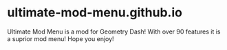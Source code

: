 # ultimate-mod-menu.github.io
Ultimate Mod Menu is a mod for Geometry Dash!
With over 90 features it is a suprior mod menu!
Hope you enjoy!
